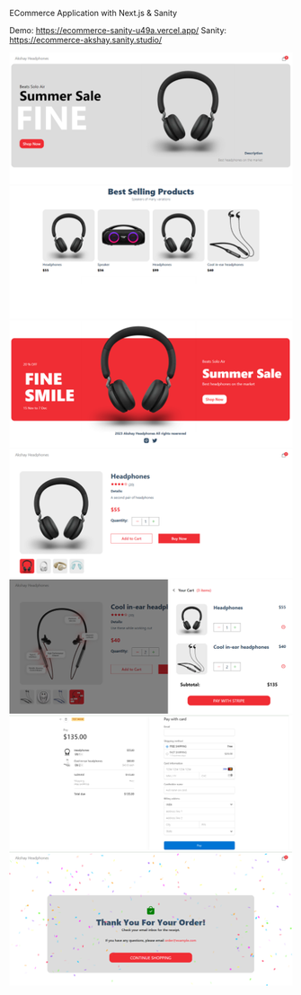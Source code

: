 ECommerce Application with Next.js & Sanity

Demo: https://ecommerce-sanity-u49a.vercel.app/
Sanity: https://ecommerce-akshay.sanity.studio/

![e1](images/e1.png)
![e2](images/e2.png)
![e3](images/e3.png)
![e4](images/e4.png)
![e5](images/e5.png)
![e6](images/e6.png)
![e7](images/e7.png)
